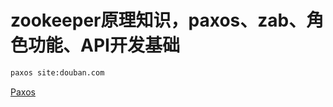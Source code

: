 # zookeeper原理知识，paxos、zab、角色功能、API开发基础

```sh
paxos site:douban.com

```

[Paxos](https://www.douban.com/note/208430424)
